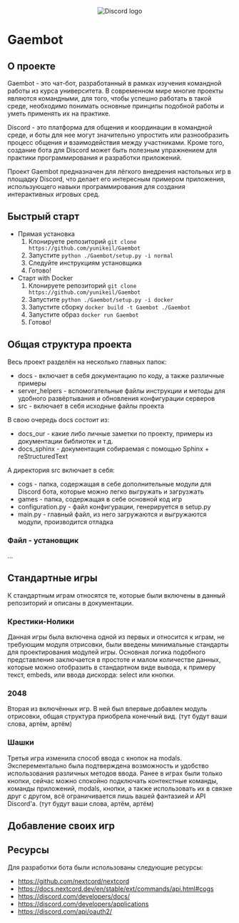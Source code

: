 <p align="center">
    <img src="https://media.discordapp.net/attachments/1093506269593206895/1114972350279078029/image.png?width=802&height=353" alt="Discord logo">
</p>

# Gaembot

## О проекте

Gaembot - это чат-бот, разработанный в рамках изучения командной работы из курса университета. В современном мире многие проекты являются командными, для того, чтобы успешно работать в такой среде, необходимо понимать основные принципы подобной работы и уметь применять их на практике.

Discord - это платформа для общения и координации в командной среде, и боты для нее могут значительно упростить или разнообразить процесс общения и взаимодействия между участниками. Кроме того, создание бота для Discord может быть полезным упражнением для практики программирования и разработки приложений.

Проект Gaembot предназначен для лёгкого внедрения настольных игр в площадку Discord, что делает его интересным примером приложения, использующего навыки программирования для создания интерактивных игровых сред.

## Быстрый старт

* Прямая установка
   1. Клонируете репозиторий `git clone https://github.com/yunikeil/Gaembot`
   2. Запустите `python ./Gaembot/setup.py -i normal`
   3. Следуйте инструкциям установщика
   4. Готово!
* Старт with Docker
    1. Клонируете репозиторий `git clone https://github.com/yunikeil/Gaembot`
    2. Запустите `python ./Gaembot/setup.py -i docker`
    3. Запустите сборку `docker build -t Gaembot ./Gaembot`
    4. Запустите образ `docker run Gaembot`
    5. Готово!

## Общая структура проекта

Весь проект разделён на несколько главных папок:

* docs - включает в себя документацию по коду, а также различные примеры
* server_helpers - вспомогательные файлы инструкции и методы для удобного развёртывания и обновления конфигурации серверов
* src - включает в себя исходные файлы проекта

В свою очередь docs состоит из:

* docs_our - какие либо личные заметки по проекту, примеры из документации библиотек и т.д.
* docs_sphinx - документация собираемая с помощью Sphinx + reStructuredText

А директория src включает в себя:

* cogs - папка, содержащая в себе дополнительные модули для Discord бота, которые можно легко выгружать и загрузжать
* games - папка, содержащая в себе основной код игр
* configuration.py - файл конфигурации, генерируется в setup.py
* main.py -  главный файл, из него загружаются и выгружаются модули, производится отладка

### Файл - установщик

... 

## Стандартные игры

К стандартным играм относятся те, которые были включены в данный репозиторий и описаны в документации.

### Крестики-Нолики

Данная игры была включена одной из первых и относится к играм, не требующим модуля отрисовки, были введены минимальные стандарты для проектирования модулей игры. Основная логика подобного представления заключается в простоте и малом количестве данных, которые можно отобразить в стандартном виде вывода, к примеру текст, embeds, или ввода дискорда: select или кнопки.

### 2048

Вторая из включённых игр. В ней был впервые добавлен модуль отрисовки, общая структура приобрела конечный вид.
(тут будут ваши слова, артём, артём)

### Шашки

Третья игра изменила способ ввода с кнопок на modals. Эксперементально была подтверждена возможность и удобство использования различных методов ввода. Ранее в играх были только кнопки, сейчас можно спокойно подключать контекстные команды, команды приложений, modals, кнопки, а также использовать их в связке друг с другом, всё ограничивается лишь вашей фантазией и API Discord'а.
(тут будут ваши слова, артём, артём)





## Добавление своих игр


## Ресурсы

Для разработки бота были использованы следующие ресурсы:

* <https://github.com/nextcord/nextcord>
* <https://docs.nextcord.dev/en/stable/ext/commands/api.html#cogs>
* <https://discord.com/developers/docs/>
* <https://discord.com/developers/applications>
* <https://discord.com/api/oauth2/>
